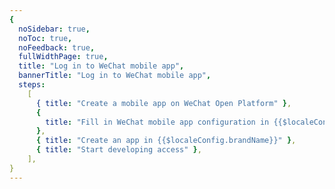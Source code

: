 ```yaml
---
{
  noSidebar: true,
  noToc: true,
  noFeedback: true,
  fullWidthPage: true,
  title: "Log in to WeChat mobile app",
  bannerTitle: "Log in to WeChat mobile app",
  steps:
    [
      { title: "Create a mobile app on WeChat Open Platform" },
      {
        title: "Fill in WeChat mobile app configuration in {{$localeConfig.brandName}}",
      },
      { title: "Create an app in {{$localeConfig.brandName}}" },
      { title: "Start developing access" },
    ],
}
---
```


<IntegrationDetail backLink="/guides/connections/social"/>
